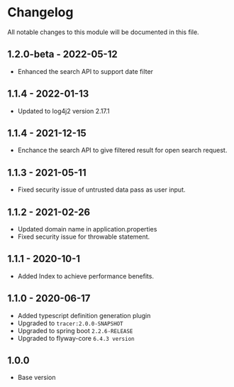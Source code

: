 # Changelog
All notable changes to this module will be documented in this file.

## 1.2.0-beta - 2022-05-12

- Enhanced the search API to support date filter

## 1.1.4 - 2022-01-13

- Updated to log4j2 version 2.17.1

## 1.1.4 - 2021-12-15

- Enchance the search API to give filtered result for open search request.


## 1.1.3 - 2021-05-11

- Fixed security issue of untrusted data pass as user input.

## 1.1.2 - 2021-02-26

- Updated domain name in application.properties
- Fixed security issue for throwable statement.

## 1.1.1 - 2020-10-1

- Added Index to achieve performance benefits.

## 1.1.0 - 2020-06-17
   
- Added typescript definition generation plugin
- Upgraded to `tracer:2.0.0-SNAPSHOT`
- Upgraded to spring boot `2.2.6-RELEASE`
- Upgraded to flyway-core `6.4.3 version`

## 1.0.0

- Base version
